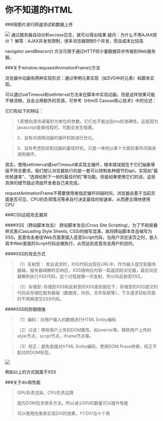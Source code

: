 你不知道的HTML
======================================

###用图片进行网速测试和数据上传


![](https://i.imgur.com/ddd0U3B.jpg)
通过服务器自动分析access日志，就可以得出结果
疑问：为什么不用AJAX统计？
解答：AJAX并发有限制，很多浏览器限制5个并发，而且成本比较高

navigator.sendBeacon() 方法可用于通过HTTP将少量数据异步传输到Web服务器。


###关于window.requsestAnimationFrame()方法

浏览器中动画有两种实现形式：通过申明元素实现（如SVG中的元素）和脚本实现。

可以通过setTimeout和setInterval方法来在脚本中实现动画，但是这样效果可能不够流畅，且会占用额外的资源。可参考《Html5 Canvas核心技术》中的论述：

它们有如下的特征：

> 1.即使向其传递毫秒为单位的参数，它们也不能达到ms的准确性。这是因为javascript是单线程的，可能会发生阻塞。

> 2、没有对调用动画的循环机制进行优化。

> 3、没有考虑到绘制动画的最佳时机，只是一味地以某个大致的事件间隔来调用循环。

其实，使用setInterval或setTimeout来实现主循环，根本错误就在于它们抽象等级不符合要求。我们想让浏览器执行的是一套可以控制各种细节的api，实现如“最优帧速率”、“选择绘制下一帧的最佳时机”等功能。但是如果使用它们的话，这些具体的细节就必须由开发者自己来完成。

requestAnimationFrame不需要使用者指定循环间隔时间，浏览器会基于当前页面是否可见、CPU的负荷情况等来自行决定最佳的帧速率，从而更合理地使用CPU


###CSS远程攻击漏洞

####XSS（跨站脚本攻击）
跨站脚本攻击(Cross Site Scripting)，为了不和层叠样式表(Cascading Style Sheets, CSS)的缩写混淆，故将跨站脚本攻击缩写为XSS。恶意攻击者往Web页面里插入恶意Script代码，当用户浏览该页之时，嵌入其中Web里面的Script代码会被执行，从而达到恶意攻击用户的目的。

####XSS的攻击方式
> （1）反射型： 发出请求时，XSS代码出现在URL中，作为输入提交到服务器端，服务器端解析后响应，XSS随响应内容一起返回给浏览器，最后浏览器解析执行XSS代码，这个过程就像一次发射，所以叫反射型XSS。

> （2）存储型: 存储型XSS和反射型的XSS差别就在于，存储型的XSS提交的代码会存储在服务器端（数据库，内存，文件系统等），下次请求目标页面时不用再提交XSS代码。

####XSS的防御措施

> （1）编码：对用户输入的数据进行HTML Entity编码 

> （2）过滤：移除用户上传的DOM属性，如onerror等，移除用户上传的style节点，script节点，iframe节点等。

> （3）校正：避免直接对HTML Entity编码，使用DOM Prase转换，校正不配对的DOM标签。

![](https://i.imgur.com/UAb1t5I.jpg)

例如以上的方式就属于XSS


###关于div和性能
> GPU负责渲染，CPU负责运算
> 
> 因为DOM包含很多方法，所以减少DIV的数量可以提升性能
> 
> 可以使用伪类来实现DIV的效果，1个DIV当十个用




